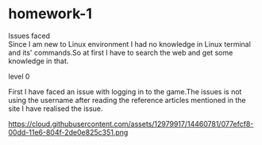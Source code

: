 # homework-1

Issues faced  
Since I am new to Linux environment I had no knowledge in Linux terminal and its' commands.So at first I have to search the web and get some knowledge in that. 

level 0 

First I have faced an issue with logging in to the game.The issues is not using the username after reading the reference articles mentioned in the site I have realised the issue.

https://cloud.githubusercontent.com/assets/12979917/14460781/077efcf8-00dd-11e6-804f-2de0e825c351.png
